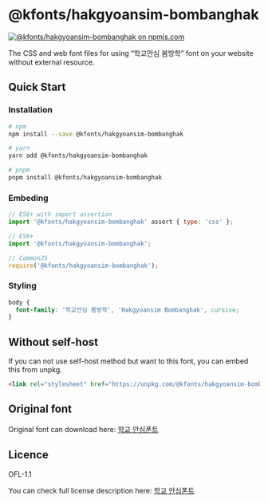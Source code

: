 # @kfonts/hakgyoansim-bombanghak

[![@kfonts/hakgyoansim-bombanghak on npmjs.com](https://img.shields.io/npm/v/%40kfonts%2Fhakgyoansim-bombanghak)](https://www.npmjs.com/package/@kfonts/hakgyoansim-bombanghak)

The CSS and web font files for using &OpenCurlyDoubleQuote;학교안심 봄방학&CloseCurlyDoubleQuote; font on your website without external resource.

## Quick Start

### Installation

```sh
# npm
npm install --save @kfonts/hakgyoansim-bombanghak

# yarn
yarn add @kfonts/hakgyoansim-bombanghak

# pnpm
pnpm install @kfonts/hakgyoansim-bombanghak
```

### Embeding

```js
// ES6+ with import assertion
import '@kfonts/hakgyoansim-bombanghak' assert { type: 'css' };

// ES6+
import '@kfonts/hakgyoansim-bombanghak';

// CommonJS
require('@kfonts/hakgyoansim-bombanghak');
```

### Styling

```css
body {
  font-family: '학교안심 봄방학', 'Hakgyoansim Bombanghak', cursive;
}
```

## Without self-host

If you can not use self-host method but want to this font, you can embed this from unpkg.

```html
<link rel="stylesheet" href="https://unpkg.com/@kfonts/hakgyoansim-bombanghak/index.css" />
```

## Original font

Original font can download here: [학교 안심폰트](https://copyright.keris.or.kr/wft/fntDwnld)

## Licence

OFL-1.1

You can check full license description here: [학교 안심폰트](https://copyright.keris.or.kr/wft/fntDwnld)
